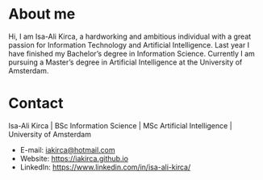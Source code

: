 # About me

Hi, I am Isa-Ali Kirca, a hardworking and ambitious individual with a great passion for Information Technology and Artificial Intelligence.
Last year I have finished my Bachelor’s degree in Information Science. Currently I am pursuing a Master’s degree in Artificial Intelligence at the University of Amsterdam.

# Contact

Isa-Ali Kirca | BSc Information Science | MSc Artificial Intelligence | University of Amsterdam

- E-mail: iakirca@hotmail.com
- Website: https://iakirca.github.io
- LinkedIn: https://www.linkedin.com/in/isa-ali-kirca/
